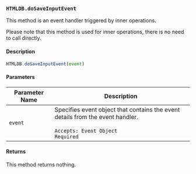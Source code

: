 ### `HTMLDB.doSaveInputEvent`

This method is an event handler triggered by inner operations.

Please note that this method is used for inner operations, there is no need to call directly.

#### Description

```javascript
HTMLDB.doSaveInputEvent(event)
```

#### Parameters

| Parameter Name             | Description                               |
| -------------------------- | ----------------------------------------- |
| `event` | Specifies event object that contains the event details from the event handler.<br><br>`Accepts: Event Object`<br>`Required` |

#### Returns

This method returns nothing.